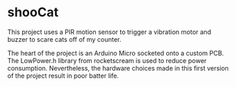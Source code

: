 shooCat
=======

This project uses a PIR motion sensor to trigger a vibration motor and buzzer to scare cats off of my counter.

The heart of the project is an Arduino Micro socketed onto a custom PCB. The LowPower.h library from rocketscream is used to reduce power consumption. Nevertheless, the hardware choices made in this first version of the project result in poor batter life.

